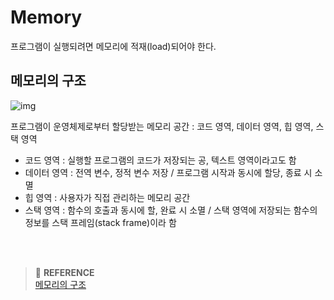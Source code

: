 # Memory

프로그램이 실행되려면 메모리에 적재(load)되어야 한다.

## 메모리의 구조

![img](http://tcpschool.com/lectures/img_c_memory_structure.png)

프로그램이 운영체제로부터 할당받는 메모리 공간 : 코드 영역, 데이터 영역, 힙 영역, 스택 영역
<br>
- 코드 영역 : 실행할 프로그램의 코드가 저장되는 공, 텍스트 영역이라고도 함
- 데이터 영역 : 전역 변수, 정적 변수 저장 / 프로그램 시작과 동시에 할당, 종료 시 소멸
- 힙 영역 : 사용자가 직접 관리하는 메모리 공간
- 스택 영역 : 함수의 호출과 동시에 할, 완료 시 소멸 / 스택 영역에 저장되는 함수의 정보를 스택 프레임(stack frame)이라 함



<br><br>
> :bookmark: **REFERENCE**<br>
[메모리의 구조](http://tcpschool.com/c/c_memory_structure)<br>
